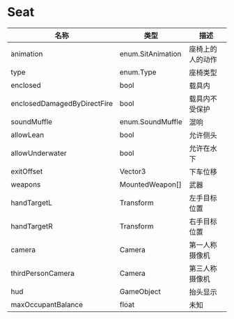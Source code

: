 # Seat

| 名称 | 类型 | 描述 |
| ----------- | ----------- | ----------- |
| animation | enum.SitAnimation | 座椅上的人的动作 |
| type | enum.Type | 座椅类型 |
| enclosed | bool | 载具内 |
| enclosedDamagedByDirectFire | bool | 载具内不受保护 |
| soundMuffle | enum.SoundMuffle | 混响 |
| allowLean | bool | 允许侧头 |
| allowUnderwater | bool | 允许在水下 |
| exitOffset | Vector3 | 下车位移 |
| weapons | MountedWeapon[] | 武器 |
| handTargetL | Transform | 左手目标位置 |
| handTargetR | Transform | 右手目标位置 |
| camera | Camera | 第一人称摄像机 |
| thirdPersonCamera | Camera | 第三人称摄像机 |
| hud | GameObject | 抬头显示 |
| maxOccupantBalance | float | 未知 |
